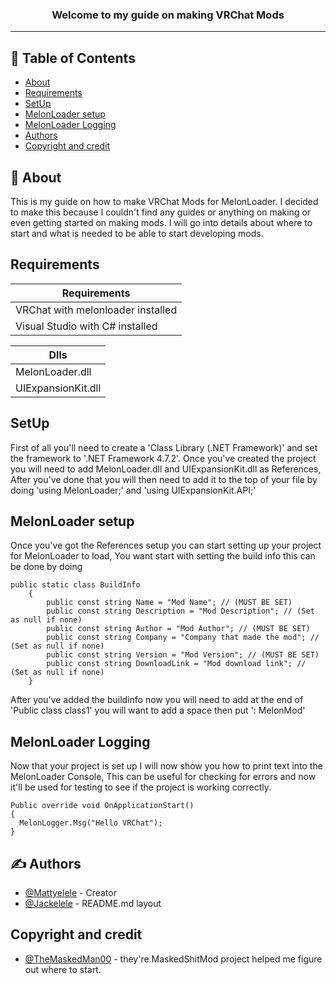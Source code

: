 <h3 align="center">Welcome to my guide on making VRChat Mods</h3>

---

## 📝 Table of Contents

- [About](#about)
- [Requirements](#requirements)
- [SetUp](#Setup)
- [MelonLoader setup](#melonloaderstart)
- [MelonLoader Logging](#melonloaderlogging)
- [Authors](#authors)
- [Copyright and credit](#Copyright)

## 🧐 About <a name = "about"></a>

This is my guide on how to make VRChat Mods for MelonLoader. I decided to make this because I couldn't find any guides or anything on making or even getting started on making mods. I will go into details about where to start and what is needed to be able to start developing mods.

## Requirements <a name = "requirements"></a>

| Requirements  |
| ------------- |
| VRChat with melonloader installed  |
| Visual Studio with C# installed |

| Dlls  |
| ------------- |
| MelonLoader.dll |
| UIExpansionKit.dll |

## SetUp <a name = "Setup"></a>

First of all you'll need to create a 'Class Library (.NET Framework)' and set the framework to '.NET Framework 4.7.2'. Once you've created the project you will need to add MelonLoader.dll and UIExpansionKit.dll as References, After you've done that you will then need to add it to the top of your file by doing 'using MelonLoader;' and 'using UIExpansionKit.API;'

## MelonLoader setup <a name = "melonloaderstart"></a>

Once you've got the References setup you can start setting up your project for MelonLoader to load, You want start with setting the build info this can be done by doing

```
public static class BuildInfo
    {
        public const string Name = "Mod Name"; // (MUST BE SET)
        public const string Description = "Mod Description"; // (Set as null if none)
        public const string Author = "Mod Author"; // (MUST BE SET)
        public const string Company = "Company that made the mod"; // (Set as null if none)
        public const string Version = "Mod Version"; // (MUST BE SET)
        public const string DownloadLink = "Mod download link"; // (Set as null if none)
    }
```

After you've added the buildinfo now you will need to add at the end of 'Public class class1' you will want to add a space then put ': MelonMod'

## MelonLoader Logging <a name = "melonloaderlogging"></a>

Now that your project is set up I will now show you how to print text into the MelonLoader Console, This can be useful for checking for errors and now it'll be used for testing to see if the project is working correctly.

```
Public override void OnApplicationStart()
{
  MelonLogger.Msg("Hello VRChat");
}
```


## ✍️ Authors <a name = "authors"></a>

- [@Mattyelele](https://github.com/Mattyelele) - Creator
- [@Jackelele](https://github.com/Jackelele) - README.md layout

## Copyright and credit <a name = "Copyright"></a>

- [@TheMaskedMan00](https://github.com/TheMaskedMan00/MaskedShitMod) - they're MaskedShitMod project helped me figure out where to start.
